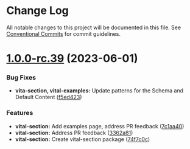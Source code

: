 # Change Log

All notable changes to this project will be documented in this file.
See [Conventional Commits](https://conventionalcommits.org) for commit guidelines.

# [1.0.0-rc.39](https://github.com/johnsonandjohnson/bodiless-js/compare/v1.0.0-rc.38...v1.0.0-rc.39) (2023-06-01)

### Bug Fixes

- **vita-section, vital-examples:** Update patterns for the Schema and Default Content ([f5ed423](https://github.com/johnsonandjohnson/bodiless-js/commit/f5ed42313b0ead134d951887ab6a9a933d7e4cf9))

### Features

- **vital-section:** Add examples page, address PR feedback ([7c1aa40](https://github.com/johnsonandjohnson/bodiless-js/commit/7c1aa40412ff0ed59fbb93ad97f39cc7c8d1c85d))
- **vital-section:** Address PR feedback ([3362a81](https://github.com/johnsonandjohnson/bodiless-js/commit/3362a812da316738554141e27e42778eff6ba651))
- **vital-section:** Create vital-section package ([74f7c0c](https://github.com/johnsonandjohnson/bodiless-js/commit/74f7c0c5ab27e14f7c7c14adf932c10b1ac7c8b4))
